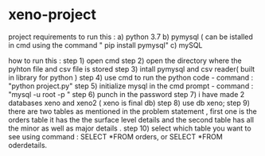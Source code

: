 # xeno-project
project
requirements to run this :
a) python 3.7 
b) pymysql ( can be istalled in cmd using the command " pip install pymysql"
c) mySQL 

how to run this :
step 1) open cmd 
step 2) open the directory where the pyhton file and csv file is stored
step 3) intall pymysql and csv reader( built in library for python )
step 4) use cmd to run the python code - command : "python project.py"
step 5) initialize mysql in the cmd prompt - command : "mysql -u root -p "
step 6) punch in the password 
step 7) i have made 2 databases xeno and xeno2 ( xeno is final db)
step 8) use db xeno;
step 9) there are two tables as mentioned in the problem statement , first one is the orders table it has the the surface level details and the second table has all the minor as well as major details .
step 10) select which table you want to see using command : SELECT *FROM orders, or SELECT *FROM oderdetails.
